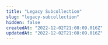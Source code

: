 ```yaml
---
title: "Legacy Subcollection"
slug: "legacy-subcollection"
hidden: false
createdAt: "2022-12-02T21:08:09.016Z"
updatedAt: "2022-12-02T21:08:09.016Z"
---
```

